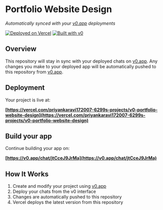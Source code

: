 # Portfolio Website Design

*Automatically synced with your [v0.app](https://v0.app) deployments*

[![Deployed on Vercel](https://img.shields.io/badge/Deployed%20on-Vercel-black?style=for-the-badge&logo=vercel)](https://vercel.com/priyankaravi172007-6299s-projects/v0-portfolio-website-design)
[![Built with v0](https://img.shields.io/badge/Built%20with-v0.app-black?style=for-the-badge)](https://v0.app/chat/jtCceJ9JrMa)

## Overview

This repository will stay in sync with your deployed chats on [v0.app](https://v0.app).
Any changes you make to your deployed app will be automatically pushed to this repository from [v0.app](https://v0.app).

## Deployment

Your project is live at:

**[https://vercel.com/priyankaravi172007-6299s-projects/v0-portfolio-website-design](https://vercel.com/priyankaravi172007-6299s-projects/v0-portfolio-website-design)**

## Build your app

Continue building your app on:

**[https://v0.app/chat/jtCceJ9JrMa](https://v0.app/chat/jtCceJ9JrMa)**

## How It Works

1. Create and modify your project using [v0.app](https://v0.app)
2. Deploy your chats from the v0 interface
3. Changes are automatically pushed to this repository
4. Vercel deploys the latest version from this repository
